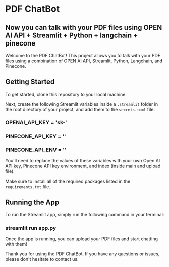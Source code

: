 # PDF ChatBot

## Now you can talk with your PDF files using OPEN AI API + Streamlit + Python + langchain + pinecone

Welcome to the PDF ChatBot! This project allows you to talk with your PDF files using a combination of OPEN AI API, Streamlit, Python, Langchain, and Pinecone.

## Getting Started

To get started, clone this repository to your local machine. 

Next, create the following Streamlit variables inside a `.streamlit` folder in the root directory of your project, and add them to the `secrets.toml` file:

### OPENAI_API_KEY = 'sk-'
### PINECONE_API_KEY = ''
### PINECONE_API_ENV = ''


You'll need to replace the values of these variables with your own Open AI API key, Pinecone API key environment, and index (inside main and upload file).

Make sure to install all of the required packages listed in the `requirements.txt` file.

## Running the App

To run the Streamlit app, simply run the following command in your terminal:

### streamlit run app.py


Once the app is running, you can upload your PDF files and start chatting with them!

Thank you for using the PDF ChatBot. If you have any questions or issues, please don't hesitate to contact us.
